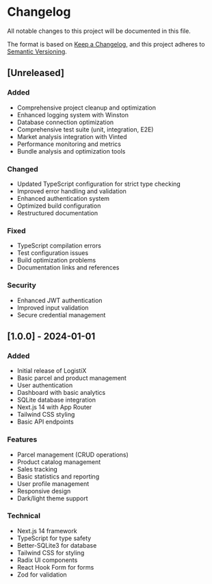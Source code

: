 # Changelog

All notable changes to this project will be documented in this file.

The format is based on [Keep a Changelog](https://keepachangelog.com/en/1.0.0/),
and this project adheres to [Semantic Versioning](https://semver.org/spec/v2.0.0.html).

## [Unreleased]

### Added
- Comprehensive project cleanup and optimization
- Enhanced logging system with Winston
- Database connection optimization
- Comprehensive test suite (unit, integration, E2E)
- Market analysis integration with Vinted
- Performance monitoring and metrics
- Bundle analysis and optimization tools

### Changed
- Updated TypeScript configuration for strict type checking
- Improved error handling and validation
- Enhanced authentication system
- Optimized build configuration
- Restructured documentation

### Fixed
- TypeScript compilation errors
- Test configuration issues
- Build optimization problems
- Documentation links and references

### Security
- Enhanced JWT authentication
- Improved input validation
- Secure credential management

## [1.0.0] - 2024-01-01

### Added
- Initial release of LogistiX
- Basic parcel and product management
- User authentication
- Dashboard with basic analytics
- SQLite database integration
- Next.js 14 with App Router
- Tailwind CSS styling
- Basic API endpoints

### Features
- Parcel management (CRUD operations)
- Product catalog management
- Sales tracking
- Basic statistics and reporting
- User profile management
- Responsive design
- Dark/light theme support

### Technical
- Next.js 14 framework
- TypeScript for type safety
- Better-SQLite3 for database
- Tailwind CSS for styling
- Radix UI components
- React Hook Form for forms
- Zod for validation